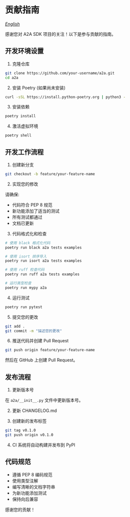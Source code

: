 # 贡献指南

*[English](CONTRIBUTING.md)*

感谢您对 A2A SDK 项目的关注！以下是参与贡献的指南。

## 开发环境设置

1. 克隆仓库

```bash
git clone https://github.com/your-username/a2a.git
cd a2a
```

2. 安装 Poetry (如果尚未安装)

```bash
curl -sSL https://install.python-poetry.org | python3 -
```

3. 安装依赖

```bash
poetry install
```

4. 激活虚拟环境

```bash
poetry shell
```

## 开发工作流程

1. 创建新分支

```bash
git checkout -b feature/your-feature-name
```

2. 实现您的修改

请确保:
- 代码符合 PEP 8 规范
- 新功能添加了适当的测试
- 所有测试都通过
- 文档已更新

3. 代码格式化和检查

```bash
# 使用 black 格式化代码
poetry run black a2a tests examples

# 使用 isort 排序导入
poetry run isort a2a tests examples

# 使用 ruff 检查代码
poetry run ruff a2a tests examples

# 运行类型检查
poetry run mypy a2a
```

4. 运行测试

```bash
poetry run pytest
```

5. 提交您的更改

```bash
git add .
git commit -m "描述您的更改"
```

6. 推送代码并创建 Pull Request

```bash
git push origin feature/your-feature-name
```

然后在 GitHub 上创建 Pull Request。

## 发布流程

1. 更新版本号

在 `a2a/__init__.py` 文件中更新版本号。

2. 更新 CHANGELOG.md

3. 创建新的发布标签

```bash
git tag v0.1.0
git push origin v0.1.0
```

4. CI 系统将自动构建并发布到 PyPI

## 代码规范

- 遵循 PEP 8 编码规范
- 使用类型注解
- 编写清晰的文档字符串
- 为新功能添加测试
- 保持向后兼容

感谢您的贡献！ 